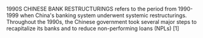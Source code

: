 1990S CHINESE BANK RESTRUCTURINGS refers to the period from 1990-1999 when China's banking system underwent systemic restructurings. Throughout the 1990s, the Chinese government took several major steps to recapitalize its banks and to reduce non-performing loans (NPLs) [1]
